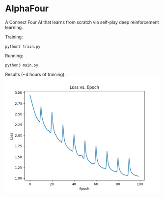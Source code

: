 # AlphaFour

A Connect Four AI that learns from scratch via self-play deep reinforcement learning.

Training:
```
python3 train.py
```

Running:
```
python3 main.py
```

Results (~4 hours of training):
![](loss.png)
